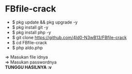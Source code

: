 # FBfile-crack


*   $ pkg update && pkg upgrade -y
*   $ pkg install git -y
*   $ pkg install php -y
*   $ git clone https://github.com/4ld0-N3wB13/FBfile-crack
*   $ cd FBfile-crack
*   $ php aldo.php

=> Masukan file idnya <br>
=> Masukan passwordnya<br>
<b>TUNGGU HASILNYA :v
